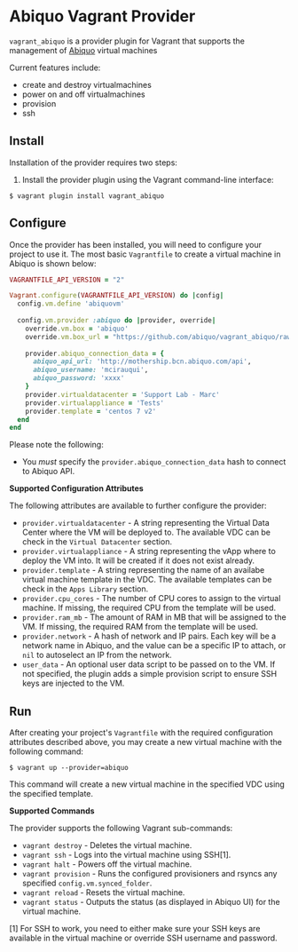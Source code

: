 Abiquo Vagrant Provider
==============================
`vagrant_abiquo` is a provider plugin for Vagrant that supports the
management of [Abiquo](https://www.abiquo.com/) virtual machines

Current features include:
- create and destroy virtualmachines
- power on and off virtualmachines
- provision
- ssh

Install
-------
Installation of the provider requires two steps:

1. Install the provider plugin using the Vagrant command-line interface:

```
$ vagrant plugin install vagrant_abiquo
```

Configure
---------
Once the provider has been installed, you will need to configure your project
to use it. The most basic `Vagrantfile` to create a virtual machine in Abiquo
is shown below:

```ruby
VAGRANTFILE_API_VERSION = "2"

Vagrant.configure(VAGRANTFILE_API_VERSION) do |config|
  config.vm.define 'abiquovm'
  
  config.vm.provider :abiquo do |provider, override|
    override.vm.box = 'abiquo'
    override.vm.box_url = "https://github.com/abiquo/vagrant_abiquo/raw/master/box/abiquo.box"
    
    provider.abiquo_connection_data = {
      abiquo_api_url: 'http://mothership.bcn.abiquo.com/api',
      abiquo_username: 'mcirauqui',
      abiquo_password: 'xxxx'
    }
    provider.virtualdatacenter = 'Support Lab - Marc'
    provider.virtualappliance = 'Tests'
    provider.template = 'centos 7 v2'
  end
end
```

Please note the following:
- You *must* specify the `provider.abiquo_connection_data` hash to connect to
  Abiquo API.

**Supported Configuration Attributes**

The following attributes are available to further configure the provider:
- `provider.virtualdatacenter` - A string representing the Virtual Data Center
   where the VM will be deployed to. The available VDC can be check in the 
   `Virtual Datacenter` section.
- `provider.virtualappliance` - A string representing the vApp where to deploy
   the VM into. It will be created if it does not exist already.
- `provider.template` - A string representing the name of an availabe virtual
   machine template in the VDC. The available templates can be check in the 
   `Apps Library` section.
- `provider.cpu_cores` - The number of CPU cores to assign to the virtual machine. If
   missing, the required CPU from the template will be used.
- `provider.ram_mb` - The amount of RAM in MB that will be assigned to the VM. If
   missing, the required RAM from the template will be used.
- `provider.network` - A hash of network and IP pairs. Each key will be a network
   name in Abiquo, and the value can be a specific IP to attach, or `nil` to
   autoselect an IP from the network.
- `user_data` - An optional user data script to be passed on to the VM. If not
   specified, the plugin adds a simple provision script to ensure SSH keys are
   injected to the VM.

Run
---
After creating your project's `Vagrantfile` with the required configuration
attributes described above, you may create a new virtual machine with the 
following command:

    $ vagrant up --provider=abiquo

This command will create a new virtual machine in the specified VDC using
the specified template.

**Supported Commands**

The provider supports the following Vagrant sub-commands:
- `vagrant destroy` - Deletes the virtual machine.
- `vagrant ssh` - Logs into the virtual machine using SSH[1].
- `vagrant halt` - Powers off the virtual machine.
- `vagrant provision` - Runs the configured provisioners and rsyncs any
  specified `config.vm.synced_folder`.
- `vagrant reload` - Resets the virtual machine.
- `vagrant status` - Outputs the status (as displayed in Abiquo UI) for the
  virtual machine.

[1] For SSH to work, you need to either make sure your SSH keys are available
in the virtual machine or override SSH username and password.
